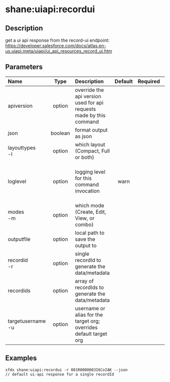 <!-- This file has been generated with command 'sfdx hardis:doc:plugin:generate'. Please do not update it manually or it may be overwritten -->
# shane:uiapi:recordui

## Description

get a ui api response from the record-ui endpoint: https://developer.salesforce.com/docs/atlas.en-us.uiapi.meta/uiapi/ui_api_resources_record_ui.htm

## Parameters

|Name|Type|Description|Default|Required|Options|
|:---|:--:|:----------|:-----:|:------:|:-----:|
|apiversion|option|override the api version used for api requests made by this command||||
|json|boolean|format output as json||||
|layouttypes<br/>-l|option|which layout (Compact, Full or both)||||
|loglevel|option|logging level for this command invocation|warn||trace<br/>debug<br/>info<br/>warn<br/>error<br/>fatal|
|modes<br/>-m|option|which mode (Create, Edit, View, or combo)||||
|outputfile|option|local path to save the output to||||
|recordid<br/>-r|option|single recordId to generate the data/metadata||||
|recordids|option|array of recordIds to generate the data/metadata||||
|targetusername<br/>-u|option|username or alias for the target org; overrides default target org||||

## Examples

```shell
sfdx shane:uiapi:recordui -r 001R0000003I6CoIAK --json
// default ui-api response for a single recordId

```



